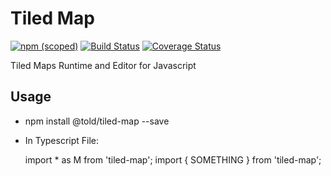 # Tiled Map

[![npm (scoped)](https://img.shields.io/npm/v/@told/tiled-map.svg)](https://www.npmjs.com/package/@told/tiled-map)
[![Build Status](https://travis-ci.org/toldsoftware/tiled-map.svg?branch=master)](https://travis-ci.org/toldsoftware/tiled-map)
[![Coverage Status](https://coveralls.io/repos/github/toldsoftware/tiled-map/badge.svg)](https://coveralls.io/github/toldsoftware/tiled-map)

Tiled Maps Runtime and Editor for Javascript 

## Usage

- npm install @told/tiled-map --save

- In Typescript File:

    import * as M from 'tiled-map';
    import { SOMETHING } from 'tiled-map';